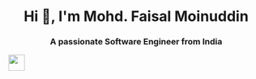 <h1 align="center">Hi 👋, I'm Mohd. Faisal Moinuddin</h1>

<h3 align="center">A passionate Software Engineer from India </h3>

<img height="32" width="32" src="https://cdn.jsdelivr.net/npm/simple-icons@v4/icons/linkedin.svg" />


